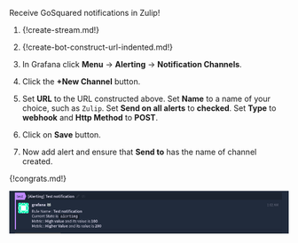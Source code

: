Receive GoSquared notifications in Zulip!

1. {!create-stream.md!}

1. {!create-bot-construct-url-indented.md!}

1. In Grafana click **Menu** -> **Alerting** -> **Notification Channels**.

1. Click the **+New Channel** button.

1. Set **URL** to the URL constructed above. 
Set **Name** to a name of your choice, such as `Zulip`. 
Set **Send on all alerts** to **checked**. 
Set **Type** to **webhook** and **Http Method** to **POST**.

1. Click on **Save** button.

1. Now add alert and ensure that **Send to** has the name of channel created.

{!congrats.md!}

![](/static/images/integrations/grafana/001.png)
